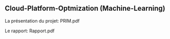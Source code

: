 ## Cloud-Platform-Optmization (Machine-Learning)
La présentation du projet: PRIM.pdf        

Le rapport: Rapport.pdf
